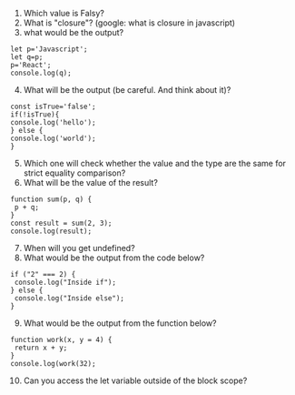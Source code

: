 1. Which value is Falsy?
2. What is "closure"? (google: what is closure in javascript)
3. what would be the output?
```
let p='Javascript'; 
let q=p; 
p='React'; 
console.log(q); 
```
4. What will be the output (be careful. And think about it)? 
```
const isTrue='false'; 
if(!isTrue){
console.log('hello');
} else {
console.log('world'); 
}
```
5. Which one will check whether the value and the type are the same for strict equality comparison?
6. What will be the value of the result? 
```
function sum(p, q) {
 p + q;
}
const result = sum(2, 3);
console.log(result);
```
7. When will you get undefined?
8. What would be the output from the code below?
```
if ("2" === 2) {
 console.log("Inside if");
} else {
 console.log("Inside else");
}
```
9. What would be the output from the function below? 
```
function work(x, y = 4) {
 return x + y;
}
console.log(work(32);
```
10. Can you access the let variable outside of the block scope?

